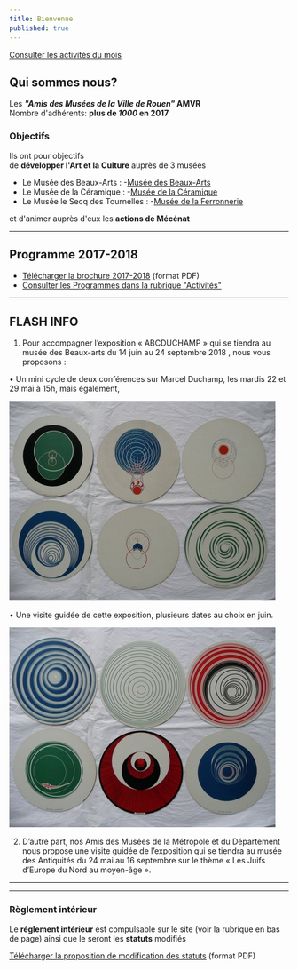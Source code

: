 ```yaml
---
title: Bienvenue
published: true
---
```


<p><a href="/pages/activites-du-mois.html" class="bouton">Consulter les activités du mois</a></p>  

## Qui sommes nous?  

Les **_"Amis des Musées de la Ville de Rouen"_ AMVR**   
Nombre d'adhérents: **plus de _1000_ en 2017**  

### Objectifs  


Ils ont pour objectifs  
de **développer l'Art et la Culture** auprès de 3 musées  
- Le Musée des Beaux-Arts : -[Musée des Beaux-Arts](http://mbarouen.fr/fr)
- Le Musée de la Céramique : -[Musée de la Céramique](http://museedelaceramique.fr/fr)
- Le Musée le Secq des Tournelles : -[Musée de la Ferronnerie](http://museelesecqdestournelles.fr/fr)

et d'animer auprès d'eux les **actions de Mécénat**

---



## Programme 2017-2018

- [Télécharger la brochure 2017-2018](/fichiers/brochure-2017-2018.pdf) (format PDF)
- [Consulter les Programmes dans la rubrique "Activités"](/pages/activites.html)





---
## FLASH INFO  


1)    Pour accompagner l’exposition   « ABCDUCHAMP » qui se tiendra au musée des Beaux-arts du 14 juin au 24 septembre 2018 , nous vous proposons :

 

• Un mini cycle de deux conférences sur Marcel Duchamp, les mardis 22 et 29 mai à 15h, mais également,

  ![Disques Duchamp](fichiers/oeuvres/2015-duchamp-2.jpg)

• Une visite guidée de cette exposition, plusieurs dates au choix en juin.

 ![Disques Duchamp](fichiers/oeuvres/2015-duchamp-3.jpg)

 

2)    D’autre part, nos Amis des Musées de la Métropole et du Département nous propose  une visite guidée de l’exposition qui se tiendra au musée des Antiquités  du 24 mai au 16 septembre sur le thème  « Les Juifs d’Europe du Nord au moyen-âge ».

 






 
 



 



---  




 


  









---

### Règlement intérieur

Le **réglement intérieur** est compulsable sur le site (voir la rubrique en bas de page) ainsi que le seront les **statuts** modifiés

[Télécharger la proposition de modification des statuts](/fichiers/161115-proposition-de-modifications-des-statuts.pdf) (format PDF)
